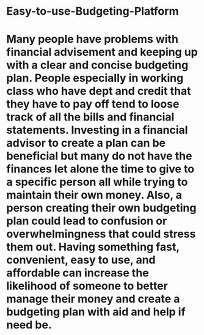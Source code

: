 # Easy-to-use-Budgeting-Platform
# Many people have problems with financial advisement and keeping up with a clear and concise budgeting plan. People especially in working class who have dept and credit that they have to pay off tend to loose track of all the bills and financial statements. Investing in a financial advisor to create a plan can be beneficial but many do not have the finances let alone the time to give to a specific person all while trying to maintain their own money. Also, a person creating their own budgeting plan could lead to confusion or overwhelmingness that could stress them out. Having something fast, convenient, easy to use, and affordable can increase the likelihood of someone to better manage their money and create a budgeting plan with aid and help if need be. 
